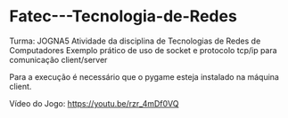 # Fatec---Tecnologia-de-Redes
Turma: JOGNA5
Atividade da disciplina de Tecnologias de Redes de Computadores
Exemplo prático de uso de socket e protocolo tcp/ip para comunicação client/server 

Para a execução é necessário que o pygame esteja instalado na máquina client.

Vídeo do Jogo:
https://youtu.be/rzr_4mDf0VQ

